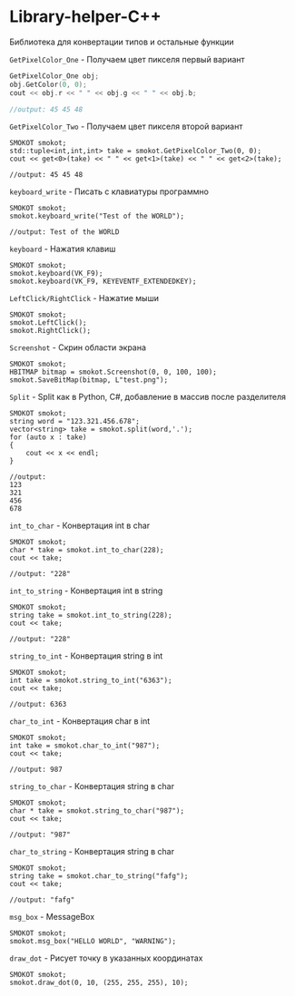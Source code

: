 # Library-helper-C++
Библиотека для конвертации типов и остальные функции 

` GetPixelColor_One ` - Получаем цвет пикселя первый вариант

``` C++
GetPixelColor_One obj;
obj.GetColor(0, 0);
cout << obj.r << " " << obj.g << " " << obj.b;

//output: 45 45 48
```


` GetPixelColor_Two ` - Получаем цвет пикселя второй вариант

```
SMOKOT smokot;
std::tuple<int,int,int> take = smokot.GetPixelColor_Two(0, 0);
cout << get<0>(take) << " " << get<1>(take) << " " << get<2>(take);

//output: 45 45 48
 ```
 
 
` keyboard_write ` - Писать с клавиатуры программно

````
SMOKOT smokot;
smokot.keyboard_write("Test of the WORLD");

//output: Test of the WORLD
````
` keyboard ` - Нажатия клавиш
````
SMOKOT smokot;
smokot.keyboard(VK_F9);
smokot.keyboard(VK_F9, KEYEVENTF_EXTENDEDKEY);

````

` LeftClick/RightClick ` - Нажатие мыши
````
SMOKOT smokot;
smokot.LeftClick();
smokot.RightClick();

````

` Screenshot ` - Скрин области экрана

````
SMOKOT smokot;
HBITMAP bitmap = smokot.Screenshot(0, 0, 100, 100); 
smokot.SaveBitMap(bitmap, L"test.png");

````

` Split ` - Split как в Python, C#, добавление в массив после разделителя
````
SMOKOT smokot;
string word = "123.321.456.678";
vector<string> take = smokot.split(word,'.');
for (auto x : take)
{
	cout << x << endl;
}

//output: 
123
321
456
678
````

` int_to_char ` - Конвертация int в char
````
SMOKOT smokot;
char * take = smokot.int_to_char(228);
cout << take;

//output: "228"
````



` int_to_string ` - Конвертация int в string 
````
SMOKOT smokot;
string take = smokot.int_to_string(228);
cout << take;

//output: "228"
````


` string_to_int ` - Конвертация string в int
````
SMOKOT smokot;
int take = smokot.string_to_int("6363");
cout << take;

//output: 6363
````


` char_to_int ` - Конвертация char в int
````
SMOKOT smokot;
int take = smokot.char_to_int("987");
cout << take;

//output: 987
````

` string_to_char ` - Конвертация string в char
````
SMOKOT smokot;
char * take = smokot.string_to_char("987");
cout << take;

//output: "987"
````


` char_to_string ` - Конвертация string в char
````
SMOKOT smokot;
string take = smokot.char_to_string("fafg");
cout << take;

//output: "fafg"
````

` msg_box ` - MessageBox 
````
SMOKOT smokot;
smokot.msg_box("HELLO WORLD", "WARNING");
````

` draw_dot ` - Рисует точку в указанных координатах
````
SMOKOT smokot;
smokot.draw_dot(0, 10, (255, 255, 255), 10);
````
